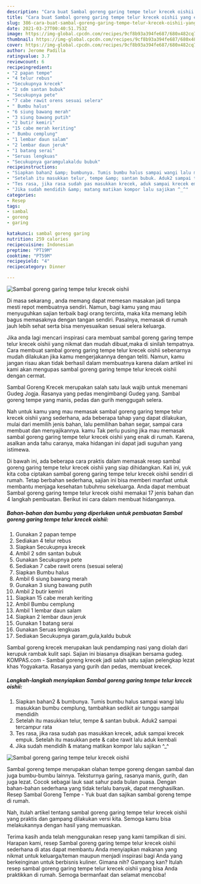 ```yaml
---
description: "Cara buat Sambal goreng garing tempe telur krecek oishii yang enak Untuk Jualan"
title: "Cara buat Sambal goreng garing tempe telur krecek oishii yang enak Untuk Jualan"
slug: 386-cara-buat-sambal-goreng-garing-tempe-telur-krecek-oishii-yang-enak-untuk-jualan
date: 2021-03-27T00:40:51.753Z
image: https://img-global.cpcdn.com/recipes/9cf8b93a394fe687/680x482cq70/sambal-goreng-garing-tempe-telur-krecek-oishii-foto-resep-utama.jpg
thumbnail: https://img-global.cpcdn.com/recipes/9cf8b93a394fe687/680x482cq70/sambal-goreng-garing-tempe-telur-krecek-oishii-foto-resep-utama.jpg
cover: https://img-global.cpcdn.com/recipes/9cf8b93a394fe687/680x482cq70/sambal-goreng-garing-tempe-telur-krecek-oishii-foto-resep-utama.jpg
author: Jerome Padilla
ratingvalue: 3.7
reviewcount: 6
recipeingredient:
- "2 papan tempe"
- "4 telur rebus"
- "Secukupnya krecek"
- "2 sdm santan bubuk"
- "Secukupnya pete"
- "7 cabe rawit orens sesuai selera"
- " Bumbu halus"
- "6 siung bawang merah"
- "3 siung bawang putih"
- "2 butir kemiri"
- "15 cabe merah keriting"
- " Bumbu cemplung"
- "1 lembar daun salam"
- "2 lembar daun jeruk"
- "1 batang serai"
- "Seruas lengkuas"
- "Secukupnya garamgulakaldu bubuk"
recipeinstructions:
- "Siapkan bahan2 &amp; bumbunya. Tumis bumbu halus sampai wangi lalu masukkan bumbu cemplung, tambahkan sedikit air tunggu sampai mendidih"
- "Setelah itu masukkan telur, tempe &amp; santan bubuk. Aduk2 sampai tercampur rata"
- "Tes rasa, jika rasa sudah pas masukkan krecek, aduk sampai krecek empuk. Setelah itu masukkan pete &amp; cabe rawit lalu aduk kembali"
- "Jika sudah mendidih &amp; matang matikan kompor lalu sajikan ^_^"
categories:
- Resep
tags:
- sambal
- goreng
- garing

katakunci: sambal goreng garing 
nutrition: 259 calories
recipecuisine: Indonesian
preptime: "PT19M"
cooktime: "PT59M"
recipeyield: "4"
recipecategory: Dinner

---
```



![Sambal goreng garing tempe telur krecek oishii](https://img-global.cpcdn.com/recipes/9cf8b93a394fe687/680x482cq70/sambal-goreng-garing-tempe-telur-krecek-oishii-foto-resep-utama.jpg)

Di masa  sekarang , anda memang dapat memesan masakan jadi tanpa mesti repot membuatnya sendiri. Namun, bagi kamu yang mau menyuguhkan sajian terbaik bagi orang tercinta, maka kita memang lebih bagus memasaknya dengan tangan sendiri. Pasalnya, memasak di rumah jauh lebih sehat serta bisa menyesuaikan sesuai selera keluarga.

Jika anda lagi mencari inspirasi cara membuat sambal goreng garing tempe telur krecek oishii yang nikmat dan mudah dibuat,maka di sinilah tempatnya. Cara membuat sambal goreng garing tempe telur krecek oishii  sebenarnya mudah dilakukan jika kamu mengerjakannya dengan teliti. Namun, kamu jangan risau akan tidak berhasil dalam membuatnya 
karena dalam artikel ini kami akan mengupas sambal goreng garing tempe telur krecek oishii dengan cermat.  

Sambal Goreng Krecek merupakan salah satu lauk wajib untuk menemani Gudeg Jogja. Rasanya yang pedas mengimbangi Gudeg yang. Sambal goreng tempe yang manis, pedas dan gurih menggugah selera.

Nah untuk kamu yang mau memasak sambal goreng garing tempe telur krecek oishii yang sederhana, ada beberapa tahap yang dapat dilakukan, mulai dari memilih jenis bahan, lalu pemilihan bahan segar, sampai cara membuat dan menyajikannya. kamu Tak perlu pusing jika mau memasak sambal goreng garing tempe telur krecek oishii yang enak di rumah. Karena, asalkan anda  tahu caranya, maka hidangan ini dapat jadi suguhan yang istimewa.

Di bawah ini, ada beberapa cara praktis  dalam memasak resep sambal goreng garing tempe telur krecek oishii yang siap dihidangkan. Kali ini, yuk kita coba ciptakan sambal goreng garing tempe telur krecek oishii sendiri di rumah. Tetap berbahan sederhana, sajian ini bisa memberi manfaat untuk membantu menjaga kesehatan tubuhmu sekeluarga. Anda dapat membuat Sambal goreng garing tempe telur krecek oishii memakai 17 jenis bahan dan 4 langkah pembuatan. Berikut ini cara dalam membuat hidangannya.

<!--inarticleads1-->

##### Bahan-bahan dan bumbu yang diperlukan untuk pembuatan Sambal goreng garing tempe telur krecek oishii:

1. Gunakan 2 papan tempe
1. Sediakan 4 telur rebus
1. Siapkan Secukupnya krecek
1. Ambil 2 sdm santan bubuk
1. Gunakan Secukupnya pete
1. Sediakan 7 cabe rawit orens (sesuai selera)
1. Siapkan  Bumbu halus
1. Ambil 6 siung bawang merah
1. Gunakan 3 siung bawang putih
1. Ambil 2 butir kemiri
1. Siapkan 15 cabe merah keriting
1. Ambil  Bumbu cemplung
1. Ambil 1 lembar daun salam
1. Siapkan 2 lembar daun jeruk
1. Gunakan 1 batang serai
1. Gunakan Seruas lengkuas
1. Sediakan Secukupnya garam,gula,kaldu bubuk


Sambal goreng krecek merupakan lauk pendamping nasi yang diolah dari kerupuk rambak kulit sapi. Sajian ini biasanya disajikan bersama gudeg. KOMPAS.com - Sambal goreng krecek jadi salah satu sajian pelengkap lezat khas Yogyakarta. Rasanya yang gurih dan pedas, membuat krecek. 

<!--inarticleads2-->

##### Langkah-langkah menyiapkan Sambal goreng garing tempe telur krecek oishii:

1. Siapkan bahan2 &amp; bumbunya. Tumis bumbu halus sampai wangi lalu masukkan bumbu cemplung, tambahkan sedikit air tunggu sampai mendidih
1. Setelah itu masukkan telur, tempe &amp; santan bubuk. Aduk2 sampai tercampur rata
1. Tes rasa, jika rasa sudah pas masukkan krecek, aduk sampai krecek empuk. Setelah itu masukkan pete &amp; cabe rawit lalu aduk kembali
1. Jika sudah mendidih &amp; matang matikan kompor lalu sajikan ^_^
<img src="//assets-global.cpcdn.com/assets/icons/button_play-2c75c40dde080a61004c1f40b05d8f140eaff45d7e9e6481dc71c63d2e7c4909.png" alt="Sambal goreng garing tempe telur krecek oishii">

Sambal goreng tempe merupakan olahan tempe goreng dengan sambal dan juga bumbu-bumbu lainnya. Teksturnya garing, rasanya manis, gurih, dan juga lezat. Cocok sebagai lauk saat sahur pada bulan puasa. Dengan bahan-bahan sederhana yang tidak terlalu banyak, dapat menghasilkan. Resep Sambal Goreng Tempe - Yuk buat dan sajikan sambal goreng tempe di rumah. 

Nah, itulah artikel tentang  sambal goreng garing tempe telur krecek oishii  yang praktis dan gampang dilakukan versi kita. Semoga kamu bisa melakukannya dengan hasil yang memuaskan. 

Terima kasih anda telah menggunakan resep yang kami tampilkan di sini. Harapan kami, resep  Sambal goreng garing tempe telur krecek oishii sederhana di atas dapat membantu Anda menyiapkan makanan yang nikmat untuk keluarga/teman maupun menjadi inspirasi bagi Anda yang berkeinginan untuk berbisnis kuliner. Gimana nih? Gampang kan? Itulah resep sambal goreng garing tempe telur krecek oishii yang bisa Anda praktikkan di rumah. Semoga bermanfaat dan selamat mencoba!

